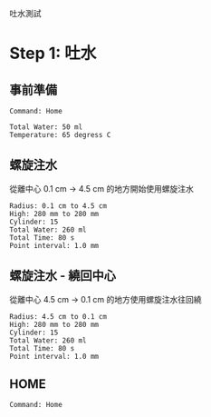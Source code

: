 
吐水測試

# Step 1: 吐水


## 事前準備 

``` operations
Command: Home
```

``` mix_temperature
Total Water: 50 ml
Temperature: 65 degress C
```

## 螺旋注水

從離中心 0.1 cm -> 4.5 cm 的地方開始使用螺旋注水

``` spiral_total_water
Radius: 0.1 cm to 4.5 cm
High: 280 mm to 280 mm
Cylinder: 15
Total Water: 260 ml
Total Time: 80 s
Point interval: 1.0 mm
```

## 螺旋注水 - 繞回中心

從離中心 4.5 cm -> 0.1 cm 的地方使用螺旋注水往回繞

``` spiral_total_water
Radius: 4.5 cm to 0.1 cm
High: 280 mm to 280 mm
Cylinder: 15
Total Water: 260 ml
Total Time: 80 s
Point interval: 1.0 mm
```

## HOME

``` operations
Command: Home
```
